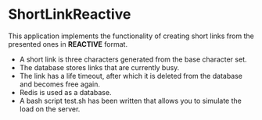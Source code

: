 # ShortLinkReactive
This application implements the functionality of creating short links from the presented ones in **REACTIVE** format.
+ A short link is three characters generated from the base character set.
+ The database stores links that are currently busy.
+ The link has a life timeout, after which it is deleted from the database and becomes free again.
+ Redis is used as a database.
+ A bash script test.sh has been written that allows you to simulate the load on the server.
